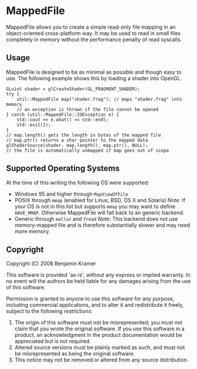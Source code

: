MappedFile
==========

MappedFile allows you to create a simple read-only file mapping
in an object-oriented cross-platform way. It may be used to read in
*small* files completely in memory without the performance penalty
of read syscalls.

Usage
-----
MappedFile is designed to be as minimal as possible and though
easy to use. The following example shows this by loading a shader
into OpenGL.

	GLuint shader = glCreateShader(GL_FRAGMENT_SHADER);
	try {
		util::MappedFile map("shader.frag"); // maps "shader.frag" into memory
		// an exception is thrown if the file cannot be opened
	} catch (util::MappedFile::IOException e) {
		std::cout << e.what() << std::endl;
		std::exit(1);
	}
	// map.length() gets the length in bytes of the mapped file
	// map.ptr() returns a char pointer to the mapped data
	glShaderSource(shader, map.length(), map.ptr(), NULL);
	// the file is automatically unmapped if map goes out of scope

Supported Operating Systems
---------------------------

At the time of this writing the following OS were supported:

- Windows 95 and higher through `MapViewOfFile`
- POSIX through `mmap` (enabled for Linux, BSD, OS X and Solaris)
  *Note:* If your OS is not in this list but supports `mmap` you may
          want to define `HAVE_MMAP`. Otherwise MappedFile will
          fall back to an generic backend.
- Generic through `malloc` and `fread`
  *Note:* This backend does not use memory-mapped file and is therefore
          substantially slower and may need more memory.

Copyright
---------

Copyright (C) 2008 Benjamin Kramer

This software is provided 'as-is', without any express or implied
warranty.  In no event will the authors be held liable for any damages
arising from the use of this software.

Permission is granted to anyone to use this software for any purpose,
including commercial applications, and to alter it and redistribute it
freely, subject to the following restrictions:

1. The origin of this software must not be misrepresented; you must not
   claim that you wrote the original software. If you use this software
   in a product, an acknowledgment in the product documentation would be
   appreciated but is not required.
2. Altered source versions must be plainly marked as such, and must not be
   misrepresented as being the original software.
3. This notice may not be removed or altered from any source distribution.